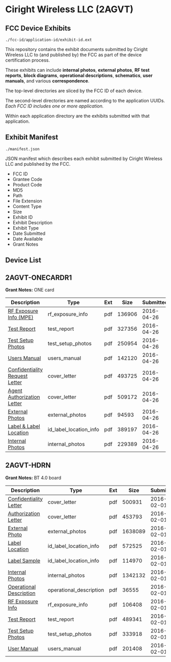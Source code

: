 # Ciright Wireless LLC (2AGVT)
## FCC Device Exhibits

```
./fcc-id/application-id/exhibit-id.ext
```

This repository contains the exhibit documents submitted by Ciright Wireless LLC to (and published by) the FCC as part of the device certification process.

These exhibits can include **internal photos**, **external photos**, **RF test reports**, **block diagrams**, **operational descriptions**, **schematics**, **user manuals**, and various **correspondence**.

The top-level directories are sliced by the FCC ID of each device.

The second-level directories are named according to the application UUIDs. *Each FCC ID includes one or more application.*

Within each application directory are the exhibits submitted with that application. 

## Exhibit Manifest

```
./manifest.json
```

JSON manifest which describes each exhibit submitted by Ciright Wireless LLC and published by the FCC.

- FCC ID
- Grantee Code
- Product Code
- MD5
- Path
- File Extension
- Content Type
- Size
- Exhibit ID
- Exhibit Description
- Exhibit Type
- Date Submitted
- Date Available
- Grant Notes

## Device List
## 2AGVT-ONECARDR1
**Grant Notes:** ONE card

| Description | Type | Ext | Size | Submitted | Available |
| ----------- | ---- | --- | ---- | --------- | --------- |
| [RF Exposure Info (MPE)](2AGVT-ONECARDR1/42dca37d308f2df08abbfbcd28267a62/2970444.pdf) | rf_exposure_info | pdf | 136906 | 2016-04-26 | 2016-04-27 |
| [Test Report](2AGVT-ONECARDR1/42dca37d308f2df08abbfbcd28267a62/2970446.pdf) | test_report | pdf | 327356 | 2016-04-26 | 2016-04-27 |
| [Test Setup Photos](2AGVT-ONECARDR1/42dca37d308f2df08abbfbcd28267a62/2970445.pdf) | test_setup_photos | pdf | 250954 | 2016-04-26 | 2016-04-27 |
| [Users Manual](2AGVT-ONECARDR1/42dca37d308f2df08abbfbcd28267a62/2970447.pdf) | users_manual | pdf | 142120 | 2016-04-26 | 2016-04-27 |
| [Confidentiality Request Letter](2AGVT-ONECARDR1/42dca37d308f2df08abbfbcd28267a62/2970439.pdf) | cover_letter | pdf | 493725 | 2016-04-26 | 2016-04-27 |
| [Agent Authorization Letter](2AGVT-ONECARDR1/42dca37d308f2df08abbfbcd28267a62/2970440.pdf) | cover_letter | pdf | 509172 | 2016-04-26 | 2016-04-27 |
| [External Photos](2AGVT-ONECARDR1/42dca37d308f2df08abbfbcd28267a62/2970441.pdf) | external_photos | pdf | 94593 | 2016-04-26 | 2016-04-27 |
| [Label & Label Location](2AGVT-ONECARDR1/42dca37d308f2df08abbfbcd28267a62/2970443.pdf) | id_label_location_info | pdf | 389197 | 2016-04-26 | 2016-04-27 |
| [Internal Photos](2AGVT-ONECARDR1/42dca37d308f2df08abbfbcd28267a62/2970442.pdf) | internal_photos | pdf | 229389 | 2016-04-26 | 2016-04-27 |
## 2AGVT-HDRN
**Grant Notes:** BT 4.0 board

| Description | Type | Ext | Size | Submitted | Available |
| ----------- | ---- | --- | ---- | --------- | --------- |
| [Confidentiality Letter](2AGVT-HDRN/b802e862af58a3aceba716295d4199c6/2892579.pdf) | cover_letter | pdf | 500931 | 2016-02-01 | 2016-02-02 |
| [Authorization Letter](2AGVT-HDRN/b802e862af58a3aceba716295d4199c6/2892580.pdf) | cover_letter | pdf | 453793 | 2016-02-01 | 2016-02-02 |
| [External Photo](2AGVT-HDRN/b802e862af58a3aceba716295d4199c6/2892582.pdf) | external_photos | pdf | 1638089 | 2016-02-01 | 2016-02-02 |
| [Label Location](2AGVT-HDRN/b802e862af58a3aceba716295d4199c6/2892583.pdf) | id_label_location_info | pdf | 572525 | 2016-02-01 | 2016-02-02 |
| [Label Sample](2AGVT-HDRN/b802e862af58a3aceba716295d4199c6/2892584.pdf) | id_label_location_info | pdf | 114970 | 2016-02-01 | 2016-02-02 |
| [Internal Photos](2AGVT-HDRN/b802e862af58a3aceba716295d4199c6/2892581.pdf) | internal_photos | pdf | 1342132 | 2016-02-01 | 2016-02-02 |
| [Operational Description](2AGVT-HDRN/b802e862af58a3aceba716295d4199c6/2892585.pdf) | operational_description | pdf | 36555 | 2016-02-01 | 2016-02-02 |
| [RF Exposure Info](2AGVT-HDRN/b802e862af58a3aceba716295d4199c6/2892586.pdf) | rf_exposure_info | pdf | 106408 | 2016-02-01 | 2016-02-02 |
| [Test Report](2AGVT-HDRN/b802e862af58a3aceba716295d4199c6/2892587.pdf) | test_report | pdf | 489341 | 2016-02-01 | 2016-02-02 |
| [Test Setup Photos](2AGVT-HDRN/b802e862af58a3aceba716295d4199c6/2892588.pdf) | test_setup_photos | pdf | 333918 | 2016-02-01 | 2016-02-02 |
| [User Manual](2AGVT-HDRN/b802e862af58a3aceba716295d4199c6/2892589.pdf) | users_manual | pdf | 201408 | 2016-02-01 | 2016-02-02 |
